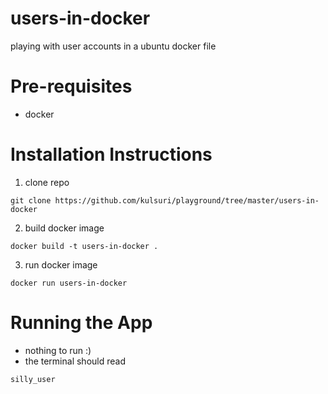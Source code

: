 # users-in-docker
playing with user accounts in a ubuntu docker file

# Pre-requisites
- docker

# Installation Instructions
1. clone repo
```
git clone https://github.com/kulsuri/playground/tree/master/users-in-docker
```
2. build docker image
```
docker build -t users-in-docker .
```
3. run docker image
```
docker run users-in-docker
```

# Running the App
- nothing to run :)
- the terminal should read
```
silly_user
```